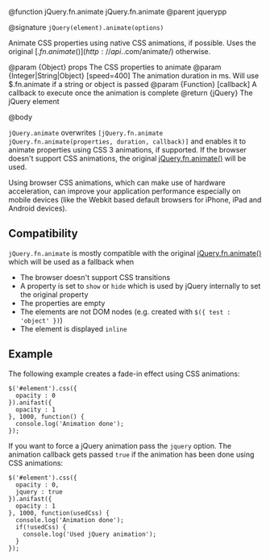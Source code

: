 @function jQuery.fn.animate jQuery.fn.animate
@parent jquerypp

@signature `jQuery(element).animate(options)`

Animate CSS properties using native CSS animations, if possible.
Uses the original [$.fn.animate()](http://api.$.com/animate/) otherwise.

@param {Object} props The CSS properties to animate
@param {Integer|String|Object} [speed=400] The animation duration in ms.
Will use $.fn.animate if a string or object is passed
@param {Function} [callback] A callback to execute once the animation is complete
@return {jQuery} The jQuery element

@body

`jQuery.animate` overwrites `[jQuery.fn.animate jQuery.fn.animate(properties, duration, callback)]`
and enables it to animate properties using CSS 3 animations, if supported.
If the browser doesn't support CSS animations, the original [jQuery.fn.animate()](http://api.jquery.com/animate/) will be used.

Using browser CSS animations, which can make use of hardware acceleration,
can improve your application performance especially on mobile devices (like the Webkit based
default browsers for iPhone, iPad and Android devices).

## Compatibility

`jQuery.fn.animate` is mostly compatible with the original [jQuery.fn.animate()](http://api.jquery.com/animate/)
which will be used as a fallback when

- The browser doesn't support CSS transitions
- A property is set to `show` or `hide` which is used by jQuery internally to set the original property
- The properties are empty
- The elements are not DOM nodes (e.g. created with `$({ test : 'object' })`)
- The element is displayed `inline`

## Example

The following example creates a fade-in effect using CSS animations:

    $('#element').css({
      opacity : 0
    }).anifast({
      opacity : 1
    }, 1000, function() {
      console.log('Animation done');
    });

If you want to force a jQuery animation pass the `jquery` option. The animation callback gets passed `true` if
the animation has been done using CSS animations:

    $('#element').css({
      opacity : 0,
      jquery : true
    }).anifast({
      opacity : 1
    }, 1000, function(usedCss) {
      console.log('Animation done');
      if(!usedCss) {
        console.log('Used jQuery animation');
      }
    });
